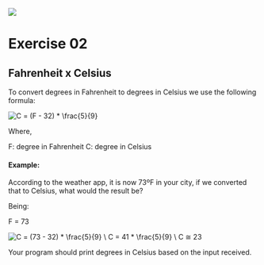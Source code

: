 ![](https://i.imgur.com/xG74tOh.png)

# Exercise 02

## Fahrenheit x Celsius

To convert degrees in Fahrenheit to degrees in Celsius we use the following formula:

![C = (F - 32) * \frac{5}{9}](https://useruploads.socratic.org/7RBgDMmiSFGaF4m6wUFK_37.4-celsius-to-fahrenheit-convert.jpgg)

Where,

F: degree in Fahrenheit
C: degree in Celsius

#### Example:

According to the weather app, it is now 73ºF in your city, if we converted that to Celsius, what would the result be?

Being:

F = 73

![C = (73 - 32) * \frac{5}{9} \ C = 41 * \frac{5}{9} \ C ≅ 23](https://i.imgur.com/ZP8YxZc.png)

Your program should print degrees in Celsius based on the input received.
